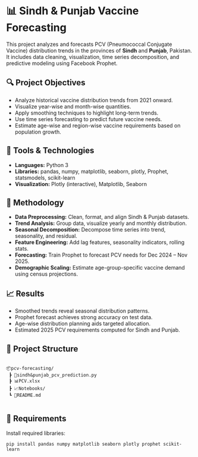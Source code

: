 <!DOCTYPE html>
<html lang="en">
<head>

  <h1>📊 Sindh & Punjab Vaccine Forecasting</h1>

  <p>This project analyzes and forecasts PCV (Pneumococcal Conjugate Vaccine) distribution trends in the provinces of <strong>Sindh</strong> and <strong>Punjab</strong>, Pakistan. It includes data cleaning, visualization, time series decomposition, and predictive modeling using Facebook Prophet.</p>

  <h2>🔍 Project Objectives</h2>
  <ul>
    <li>Analyze historical vaccine distribution trends from 2021 onward.</li>
    <li>Visualize year-wise and month-wise quantities.</li>
    <li>Apply smoothing techniques to highlight long-term trends.</li>
    <li>Use time series forecasting to predict future vaccine needs.</li>
    <li>Estimate age-wise and region-wise vaccine requirements based on population growth.</li>
  </ul>

  <h2>🧰 Tools & Technologies</h2>
  <ul>
    <li><strong>Languages:</strong> Python 3</li>
    <li><strong>Libraries:</strong> pandas, numpy, matplotlib, seaborn, plotly, Prophet, statsmodels, scikit-learn</li>
    <li><strong>Visualization:</strong> Plotly (interactive), Matplotlib, Seaborn</li>
  </ul>

  <h2>🧪 Methodology</h2>
  <ul>
    <li><strong>Data Preprocessing:</strong> Clean, format, and align Sindh & Punjab datasets.</li>
    <li><strong>Trend Analysis:</strong> Group data, visualize yearly and monthly distribution.</li>
    <li><strong>Seasonal Decomposition:</strong> Decompose time series into trend, seasonality, and residual.</li>
    <li><strong>Feature Engineering:</strong> Add lag features, seasonality indicators, rolling stats.</li>
    <li><strong>Forecasting:</strong> Train Prophet to forecast PCV needs for Dec 2024 – Nov 2025.</li>
    <li><strong>Demographic Scaling:</strong> Estimate age-group-specific vaccine demand using census projections.</li>
  </ul>

  <h2>📈 Results</h2>
  <ul>
    <li>Smoothed trends reveal seasonal distribution patterns.</li>
    <li>Prophet forecast achieves strong accuracy on test data.</li>
    <li>Age-wise distribution planning aids targeted allocation.</li>
    <li>Estimated 2025 PCV requirements computed for Sindh and Punjab.</li>
  </ul>

  <h2>📁 Project Structure</h2>
  <pre><code>
📦pcv-forecasting/
 ┣ 📜sindh&amp;punjab_pcv_prediction.py
 ┣ 📊PCV.xlsx
 ┣ 📈Notebooks/
 ┗ 📄README.md
  </code></pre>

  <h2>📌 Requirements</h2>
  <div class="highlight">
    <p>Install required libraries:</p>
    <pre><code>pip install pandas numpy matplotlib seaborn plotly prophet scikit-learn</code></pre>
  </div>
  
</body>
</html>
